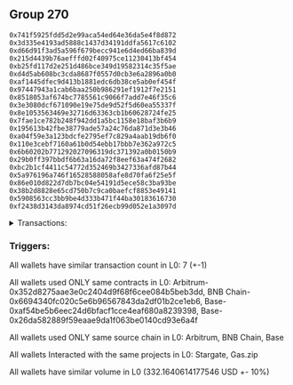 ## Group 270

```0x06b940030efc5e0f66e82544e40aa0b3c206d488
0x741f5925fdd5d2e99aca54ed64e36da5e4f8d872
0x3d335e4193ad5888c1437d34191ddfa5617c6102
0xd66d91f3ad5a596f679becc941e6d4ed66ba839d
0x215d4439b76aefffd02f40975ce11230413bf454
0xb25fd117d2e251d486bce349d19582314c35f5ae
0xd4d5ab608bc3cda8687f0557d0cb3e6a2896a0b0
0xaf1445dfec9d413b1881edc6db38ce5ab0ef454f
0x97447943a1cab6baa250b986291ef1912f7e2151
0x8518053af674bc7785561c9066f7add7e46f35c6
0x3e3080dcf671090e19e75de9d52f5d60ea55337f
0x8e1053563469e32716d63363cb1b60628724fe25
0x7fae1ce782b248f942dd1a5bc1158e18baf3b6b9
0x195613b42fbe38779ade57a24c76da871d3e3b46
0xa04f59e3a123bdcfe2795ef7c829a4aab19db6f0
0x110e3cebf7160a61b0d54ebb17bbb7e362a972c5
0x6b60202b771292027096319dc371392a0b0150b9
0x29b0ff397bbdf6b63a16da72f8eef63a474f2682
0xbc2b1cf4411c54772d352469b3427336afd87b44
0x5a976196a746f16528588058afe8d70fa6f25e5f
0x86e010d822d7db7bc04e54191d5ece58c3ba93be
0x38b2d8828e65cd750b7c9ca0baefcf8853e49141
0x5908563cc3bb9be4d333b471f44ba30183616730
0xf2438d3143da8974cd51f26ecb99d052e1a3097d
```
<details>
<summary>Transactions:</summary>

Hashes: 

Wallet: 0x06b940030efc5e0f66e82544e40aa0b3c206d488

       Hash: 0xd1615d4784dbde993a2c8cb0fc263f5cc016bcd0d7196755e031eef1c2fd7b0f
         - source chain: Arbitrum
         - destination chain: BNB Chain
         - project: Stargate
         - contract: 0x352d8275aae3e0c2404d9f68f6cee084b5beb3dd
         - value USD: 33.111100477
       Hash: 0x30660275b431541c4cd93850122ed031576113d9ff363a23ecd12761255e7e39
         - source chain: BNB Chain
         - destination chain: Base
         - project: Stargate
         - contract: 0x6694340fc020c5e6b96567843da2df01b2ce1eb6
         - value USD: 31.517984103
       Hash: 0xfdfc1142a9bbeb7f87fa9586d692c21a9a0fd8dff2c502614ec3f2b6a3153e85
         - source chain: Base
         - destination chain: Arbitrum
         - project: Stargate
         - contract: 0xaf54be5b6eec24d6bfacf1cce4eaf680a8239398
         - value USD: 29.340284111
       Hash: 0xe92e8d8f9c32f521d25782f2fa34a47ff9f6af36accfdca67c1820dc1435b840
         - source chain: Base
         - destination chain: Scroll
         - project: Gas.zip
         - contract: 0x26da582889f59eaae9da1f063be0140cd93e6a4f
         - value USD: 5.746175332e-05
       Hash: 0x1df90b80c56e1dac9be006084e23af9e0232e12b37f7d60defb88623540ac532
         - source chain: Base
         - destination chain: Optimism
         - project: Stargate
         - contract: 0xaf54be5b6eec24d6bfacf1cce4eaf680a8239398
         - value USD: 193.082607975
       Hash: 0x950f2f06ef830fe0954ae29050b314f9aaf536e09565d0054376dcffd2c2e26a
         - source chain: Base
         - destination chain: Linea
         - project: Gas.zip
         - contract: 0x26da582889f59eaae9da1f063be0140cd93e6a4f
         - value USD: 0.0001483410013
       Hash: 0xc9eb9bacb87831675327bd3502f543bf3cf8682148ae45a8366e5c99729fdcd1
         - source chain: Base
         - destination chain: Optimism
         - project: Stargate
         - contract: 0xaf54be5b6eec24d6bfacf1cce4eaf680a8239398
         - value USD: 45.111878949
Wallet: 0x741f5925fdd5d2e99aca54ed64e36da5e4f8d872

       Hash:0x916c09d8b42293414da2958f5d4b3e7c6d464e4245b1e6d1ef13e8437027d061
         - source chain: Arbitrum
         - destination chain: BNB Chain
         - project: Stargate
         - contract: 0x352d8275aae3e0c2404d9f68f6cee084b5beb3dd
         - value USD: 32.734841269
       Hash:0x7fd299921567df3890538d487999ed86ef30b14847ac25471199ff7dc63060a2
         - source chain: BNB Chain
         - destination chain: Base
         - project: Stargate
         - contract: 0x6694340fc020c5e6b96567843da2df01b2ce1eb6
         - value USD: 31.148823116
       Hash:0x25ffab9366de48ac2c98b66816f9d7c597f7ca51a9708df4a238c7db245c7ced
         - source chain: Base
         - destination chain: Arbitrum
         - project: Stargate
         - contract: 0xaf54be5b6eec24d6bfacf1cce4eaf680a8239398
         - value USD: 28.955694873
       Hash:0x2522da5fb7e76411d38a957e71297bd414be91d3c2180da06e39d30321afc12e
         - source chain: Base
         - destination chain: Linea
         - project: Gas.zip
         - contract: 0x26da582889f59eaae9da1f063be0140cd93e6a4f
         - value USD: 2.212607743e-05
       Hash:0x494feecc32d7089864665d90d325b0de6c35c13fe31284a7e53dc89c3e2fcd38
         - source chain: Base
         - destination chain: Optimism
         - project: Stargate
         - contract: 0xaf54be5b6eec24d6bfacf1cce4eaf680a8239398
         - value USD: 194.946328934
       Hash:0xb15529b97b80107450fc75f3daee150c46b9128128005b3f1d707f504affb32c
         - source chain: Base
         - destination chain: Zora
         - project: Gas.zip
         - contract: 0x26da582889f59eaae9da1f063be0140cd93e6a4f
         - value USD: 0.0001831142036
       Hash:0x62cb81d1b7bfdae0160d571c96a61561692e5b27ae58e0658c260cd127beec90
         - source chain: Base
         - destination chain: Optimism
         - project: Stargate
         - contract: 0xaf54be5b6eec24d6bfacf1cce4eaf680a8239398
         - value USD: 40.67855838
Wallet: 0x3d335e4193ad5888c1437d34191ddfa5617c6102

       Hash:0x14e1294154b26c4ec08b59f826dc1b9e3110c5424a3466f0e684fad8711df978
         - source chain: Arbitrum
         - destination chain: BNB Chain
         - project: Stargate
         - contract: 0x352d8275aae3e0c2404d9f68f6cee084b5beb3dd
         - value USD: 34.765069995
       Hash:0x3031f521a6af8fc4f3aa99188b78f9d53789eb3387cd40fd75687bfc7aaefe1b
         - source chain: BNB Chain
         - destination chain: Base
         - project: Stargate
         - contract: 0x6694340fc020c5e6b96567843da2df01b2ce1eb6
         - value USD: 33.131450659
       Hash:0x9aed5f5d51da0c03ed41854979033d52c7dbaff0b1bb69203ce0c3c810fc5207
         - source chain: Base
         - destination chain: Arbitrum
         - project: Stargate
         - contract: 0xaf54be5b6eec24d6bfacf1cce4eaf680a8239398
         - value USD: 30.794549249
       Hash:0x1408503abedf66d28a5efcee292386ab10f3d1b83791f8334858623da889ba3a
         - source chain: Base
         - destination chain: Base
         - project: Gas.zip
         - contract: 0x26da582889f59eaae9da1f063be0140cd93e6a4f
         - value USD: 2.542847704e-05
       Hash:0x6b4bcc41ae7482591a4f374c50be3170840729b4edaa1ee7b639dea148ced568
         - source chain: Base
         - destination chain: Optimism
         - project: Stargate
         - contract: 0xaf54be5b6eec24d6bfacf1cce4eaf680a8239398
         - value USD: 192.589386753
       Hash:0xe951a69e145b3a86298dd4930b38d8b4816b8342468e50dc6c5fba2d1d28b024
         - source chain: Base
         - destination chain: Arbitrum
         - project: Gas.zip
         - contract: 0x26da582889f59eaae9da1f063be0140cd93e6a4f
         - value USD: 0.0001442717968
       Hash:0xf2a91b946f8238e77af7e0feb592c0e279a3ee0b591560003493c47247a52106
         - source chain: Base
         - destination chain: Optimism
         - project: Stargate
         - contract: 0xaf54be5b6eec24d6bfacf1cce4eaf680a8239398
         - value USD: 42.359799401
Wallet: 0xd66d91f3ad5a596f679becc941e6d4ed66ba839d

       Hash:0xfef0491588e874819e7d62e8293d26465e6088f1957af0f09b463b57f2f24edb
         - source chain: Arbitrum
         - destination chain: BNB Chain
         - project: Stargate
         - contract: 0x352d8275aae3e0c2404d9f68f6cee084b5beb3dd
         - value USD: 33.698778124
       Hash:0x6cc500bd03cef15fcc37d390bfacb153701197e102511876a981921bf4638bdd
         - source chain: BNB Chain
         - destination chain: Base
         - project: Stargate
         - contract: 0x6694340fc020c5e6b96567843da2df01b2ce1eb6
         - value USD: 32.054250187
       Hash:0x66b74af503de889306f92a08b0cfd3c58f0fd1ac9e46a7558e98a2e9bd697a8d
         - source chain: Base
         - destination chain: Arbitrum
         - project: Stargate
         - contract: 0xaf54be5b6eec24d6bfacf1cce4eaf680a8239398
         - value USD: 29.830658732
       Hash:0x242dc884057132e677b35da5eb26a95d4c995a808d869ec16dc0d9e2381ec294
         - source chain: Base
         - destination chain: Arbitrum
         - project: Gas.zip
         - contract: 0x26da582889f59eaae9da1f063be0140cd93e6a4f
         - value USD: 3.632639578e-05
       Hash:0xf1bd7558738d637c535d153f3003c93b9d6ff6d60d0df573d185211b8ad8e66e
         - source chain: Base
         - destination chain: Optimism
         - project: Stargate
         - contract: 0xaf54be5b6eec24d6bfacf1cce4eaf680a8239398
         - value USD: 197.034836466
       Hash:0x05ac8f39965838a3f68a2fcd2de88a5c8add4f8661ce9f2f7db1757d3f6cfe00
         - source chain: Base
         - destination chain: Kava
         - project: Gas.zip
         - contract: 0x26da582889f59eaae9da1f063be0140cd93e6a4f
         - value USD: 4.271196662e-08
       Hash:0xfe850a2d361eb35e99038053dd32bc2a5f5187e3684f8179aa8faea3b213a670
         - source chain: Base
         - destination chain: Optimism
         - project: Stargate
         - contract: 0xaf54be5b6eec24d6bfacf1cce4eaf680a8239398
         - value USD: 56.11257924
Wallet: 0x215d4439b76aefffd02f40975ce11230413bf454

       Hash:0x1380ca6e927c0993c5fef78340b692439d804b05d0fd283169e66d4fb9aa0b04
         - source chain: Arbitrum
         - destination chain: BNB Chain
         - project: Stargate
         - contract: 0x352d8275aae3e0c2404d9f68f6cee084b5beb3dd
         - value USD: 33.130934556
       Hash:0x7348902266d20dfbd7b3b4318e582b022de8332c94619517a1969d79550865e7
         - source chain: BNB Chain
         - destination chain: Base
         - project: Stargate
         - contract: 0x6694340fc020c5e6b96567843da2df01b2ce1eb6
         - value USD: 31.51169304
       Hash:0xa2d41cb2ccbce42bf314e0038f3e1d067b0dee4015e0f4aca5afc06741bfb7ec
         - source chain: Base
         - destination chain: Arbitrum
         - project: Stargate
         - contract: 0xaf54be5b6eec24d6bfacf1cce4eaf680a8239398
         - value USD: 29.266355558
       Hash:0x398f4a9cad6859a298075e81fa038f72f3a228278c558996002500cfd37883f0
         - source chain: Base
         - destination chain: Scroll
         - project: Gas.zip
         - contract: 0x26da582889f59eaae9da1f063be0140cd93e6a4f
         - value USD: 0.0001301397219
       Hash:0x7e39c6d5d51ee538df5d08c8495b35a275496006a7772737ea41f8093e3546db
         - source chain: Base
         - destination chain: Optimism
         - project: Stargate
         - contract: 0xaf54be5b6eec24d6bfacf1cce4eaf680a8239398
         - value USD: 191.654234075
       Hash:0xd3c7e2ec680fe6772d3b3afe642950efd19f820d374d9e96a22de40fb6024375
         - source chain: Base
         - destination chain: Zora
         - project: Gas.zip
         - contract: 0x26da582889f59eaae9da1f063be0140cd93e6a4f
         - value USD: 0.0001515079714
       Hash:0x3bf9cc4bf2ab0aef347d09d022bcf6ef09b73364cb210a5e5e5486040a6d2ab6
         - source chain: Base
         - destination chain: Optimism
         - project: Stargate
         - contract: 0xaf54be5b6eec24d6bfacf1cce4eaf680a8239398
         - value USD: 44.198768529
Wallet: 0xb25fd117d2e251d486bce349d19582314c35f5ae

       Hash:0x70b18999cd8b273314eb95d3e97d8245863967175385d913515628d155a43445
         - source chain: Arbitrum
         - destination chain: BNB Chain
         - project: Stargate
         - contract: 0x352d8275aae3e0c2404d9f68f6cee084b5beb3dd
         - value USD: 34.841840008
       Hash:0xb8af59e380e5ab4d8e3d5e4a8441e05ed3fc09b0b2dc6da8a3b5a99d6d9dfa3b
         - source chain: BNB Chain
         - destination chain: Base
         - project: Stargate
         - contract: 0x6694340fc020c5e6b96567843da2df01b2ce1eb6
         - value USD: 33.048134075
       Hash:0xf60dcaad88db238c6c6f375c19713c9bd7f22e587e585a90701c0f7ace14b2f5
         - source chain: Base
         - destination chain: Arbitrum
         - project: Stargate
         - contract: 0xaf54be5b6eec24d6bfacf1cce4eaf680a8239398
         - value USD: 30.637042658
       Hash:0x10570d1aa3bfad3319b94b797370d0d7255b5c8fd7117a77630e8f6747d1d281
         - source chain: Base
         - destination chain: Linea
         - project: Gas.zip
         - contract: 0x26da582889f59eaae9da1f063be0140cd93e6a4f
         - value USD: 5.291034146e-05
       Hash:0x75c632b8b8c7912065f76bb60f95ddedda5be872928525f3dfd7ae1638891aae
         - source chain: Base
         - destination chain: Optimism
         - project: Stargate
         - contract: 0xaf54be5b6eec24d6bfacf1cce4eaf680a8239398
         - value USD: 198.000311615
       Hash:0xc40ee0a1aa9df2d217143ae523f5c8ffdbfebeae57c897858266c494c39d0548
         - source chain: Base
         - destination chain: Linea
         - project: Gas.zip
         - contract: 0x26da582889f59eaae9da1f063be0140cd93e6a4f
         - value USD: 7.612351734e-05
       Hash:0x4038ca6f65070e72456df29e58e3eccc2ef67c558760bcea76d56e748bdf99d8
         - source chain: Base
         - destination chain: Optimism
         - project: Stargate
         - contract: 0xaf54be5b6eec24d6bfacf1cce4eaf680a8239398
         - value USD: 41.339781146
Wallet: 0xd4d5ab608bc3cda8687f0557d0cb3e6a2896a0b0

       Hash:0xd4d66600747dd23fc64db065a4d81c0a2585d8da542e659c7b759b796918e344
         - source chain: Arbitrum
         - destination chain: BNB Chain
         - project: Stargate
         - contract: 0x352d8275aae3e0c2404d9f68f6cee084b5beb3dd
         - value USD: 31.910341272
       Hash:0xd0d8d0d97ec26ce97b338c6a42dd03558afa4d1f47f965b8624c05aaf47fba60
         - source chain: BNB Chain
         - destination chain: Base
         - project: Stargate
         - contract: 0x6694340fc020c5e6b96567843da2df01b2ce1eb6
         - value USD: 30.093691355
       Hash:0x6f50f37895b52c787c64c941f428dc08067b38f9237ebc47be75dbf82f4227e3
         - source chain: Base
         - destination chain: Arbitrum
         - project: Stargate
         - contract: 0xaf54be5b6eec24d6bfacf1cce4eaf680a8239398
         - value USD: 27.858436881
       Hash:0x82174d05099162a9f3cf69f0e8a2e974a982ce88043030e8fadcc35d40775da5
         - source chain: Base
         - destination chain: Base
         - project: Gas.zip
         - contract: 0x26da582889f59eaae9da1f063be0140cd93e6a4f
         - value USD: 8.084437267e-05
       Hash:0x67045bbfc06fa2c8ba14cf7864c5ec5af43e3496527dc17c5e98e902fa0b3d1b
         - source chain: Base
         - destination chain: Optimism
         - project: Stargate
         - contract: 0xaf54be5b6eec24d6bfacf1cce4eaf680a8239398
         - value USD: 197.412380288
       Hash:0x8b0923b6c6c2b529f705be9e2f613622130499ee53d66451cc5f0196f3939b82
         - source chain: Base
         - destination chain: Scroll
         - project: Gas.zip
         - contract: 0x26da582889f59eaae9da1f063be0140cd93e6a4f
         - value USD: 0.0001330313895
       Hash:0xb5fe12beae696ae306777c14c03319ff4efc93e0eae10c30ddcc12a709ea3c4f
         - source chain: Base
         - destination chain: Optimism
         - project: Stargate
         - contract: 0xaf54be5b6eec24d6bfacf1cce4eaf680a8239398
         - value USD: 40.095513
Wallet: 0xaf1445dfec9d413b1881edc6db38ce5ab0ef454f

       Hash:0x764a956c0f95487091d38394f63922c210303de2ac127e980780abf30f45db15
         - source chain: Arbitrum
         - destination chain: BNB Chain
         - project: Stargate
         - contract: 0x352d8275aae3e0c2404d9f68f6cee084b5beb3dd
         - value USD: 32.211753445
       Hash:0x0c0d1b28ac1e0c77af6526ef4fc4ddafa1d95d5dc63c4a160d6262fb53dba194
         - source chain: BNB Chain
         - destination chain: Base
         - project: Stargate
         - contract: 0x6694340fc020c5e6b96567843da2df01b2ce1eb6
         - value USD: 30.341387442
       Hash:0xed975eb64678279bc8a36c5944bbe73bed79e6bef3922dbb46540e66992d06bf
         - source chain: Base
         - destination chain: Arbitrum
         - project: Stargate
         - contract: 0xaf54be5b6eec24d6bfacf1cce4eaf680a8239398
         - value USD: 28.066168135
       Hash:0x3555665cad4d6e34a78b5ccf878f3b8b0608bfa1ae215478c2bcbeb14ecdb26e
         - source chain: Base
         - destination chain: Zora
         - project: Gas.zip
         - contract: 0x26da582889f59eaae9da1f063be0140cd93e6a4f
         - value USD: 4.305127163e-05
       Hash:0xb6f1d110d1cd8318c404cd229afc904f3e2bf2de58239c65287fc4eb2a969510
         - source chain: Base
         - destination chain: Optimism
         - project: Stargate
         - contract: 0xaf54be5b6eec24d6bfacf1cce4eaf680a8239398
         - value USD: 207.21705157
       Hash:0x97cad28ccb3dd7979ffa68ad04928dc3a1f0321346dbc017d0a47d47771b6159
         - source chain: Base
         - destination chain: Scroll
         - project: Gas.zip
         - contract: 0x26da582889f59eaae9da1f063be0140cd93e6a4f
         - value USD: 0.0001404220223
       Hash:0xd696c6291766649cfb3bdf0638938117978d2b1a040eea2326fa98d8624472e8
         - source chain: Base
         - destination chain: Optimism
         - project: Stargate
         - contract: 0xaf54be5b6eec24d6bfacf1cce4eaf680a8239398
         - value USD: 45.705623777
Wallet: 0x97447943a1cab6baa250b986291ef1912f7e2151

       Hash:0x956be36124c04021192e3f9573d8c12d92cabe43c263b5def60f995b78c2bfdb
         - source chain: Arbitrum
         - destination chain: BNB Chain
         - project: Stargate
         - contract: 0x352d8275aae3e0c2404d9f68f6cee084b5beb3dd
         - value USD: 34.086368091
       Hash:0xe65ca9c7de433985b2418bf5fcce4cd1dfb45079eba8df5f73e944fc9a6d486b
         - source chain: BNB Chain
         - destination chain: Base
         - project: Stargate
         - contract: 0x6694340fc020c5e6b96567843da2df01b2ce1eb6
         - value USD: 32.216625989
       Hash:0x38ac34db8d2e078a7f4cea0fc25f567127bce05c4ad6015ce6ce3a88ad374ae5
         - source chain: Base
         - destination chain: Arbitrum
         - project: Stargate
         - contract: 0xaf54be5b6eec24d6bfacf1cce4eaf680a8239398
         - value USD: 29.904894133
       Hash:0xd6674c8f14b91a48d18a58f447b93874bbf71c52a679bf5c3c6f78dd9049fb9d
         - source chain: Base
         - destination chain: Base
         - project: Gas.zip
         - contract: 0x26da582889f59eaae9da1f063be0140cd93e6a4f
         - value USD: 9.530434177e-05
       Hash:0xf1cf6e2351ff55f35aa6994c50c6a49cef7f017bd56d5f52d49116965cf2c428
         - source chain: Base
         - destination chain: Optimism
         - project: Stargate
         - contract: 0xaf54be5b6eec24d6bfacf1cce4eaf680a8239398
         - value USD: 194.01156632
       Hash:0x54d777b181e74be0ad6cf7b48d0be0c50f6154a373377588df598efa49123108
         - source chain: Base
         - destination chain: Kava
         - project: Gas.zip
         - contract: 0x26da582889f59eaae9da1f063be0140cd93e6a4f
         - value USD: 4.101546327e-08
       Hash:0x0952c98761ba6ac187480abb24d91c09daa6ea7df6f020b2c302e2b248316481
         - source chain: Base
         - destination chain: Optimism
         - project: Stargate
         - contract: 0xaf54be5b6eec24d6bfacf1cce4eaf680a8239398
         - value USD: 50.008978586
Wallet: 0x8518053af674bc7785561c9066f7add7e46f35c6

       Hash:0x0061517e9782a3248745d62ae6c5b11563f35cbc006936b1ed199b5776f2f1ad
         - source chain: Arbitrum
         - destination chain: BNB Chain
         - project: Stargate
         - contract: 0x352d8275aae3e0c2404d9f68f6cee084b5beb3dd
         - value USD: 33.468068882
       Hash:0xf19ec62c17d8287d7509dc8516c04658aa3d8b78a40e99a71293cc992a7f60e1
         - source chain: BNB Chain
         - destination chain: Base
         - project: Stargate
         - contract: 0x6694340fc020c5e6b96567843da2df01b2ce1eb6
         - value USD: 31.60677987
       Hash:0x24c2af8f3debfb0220df28c48ab3321f0ff93cae12b56efc1eb8321803058947
         - source chain: Base
         - destination chain: Arbitrum
         - project: Stargate
         - contract: 0xaf54be5b6eec24d6bfacf1cce4eaf680a8239398
         - value USD: 29.317290795
       Hash:0xa2b447b98987edd41d55a8f0a7905ff0b80e2b7ed374a419e914cc784cffbe58
         - source chain: Base
         - destination chain: Linea
         - project: Gas.zip
         - contract: 0x26da582889f59eaae9da1f063be0140cd93e6a4f
         - value USD: 8.281618664e-05
       Hash:0x5262e953b1637fdef790ef181d1e5984322dba4ecde1da534a91ec1e378cb7f0
         - source chain: Base
         - destination chain: Optimism
         - project: Stargate
         - contract: 0xaf54be5b6eec24d6bfacf1cce4eaf680a8239398
         - value USD: 193.770205384
       Hash:0x51c5f8c713b57c5896ab00cc45b52d6edac48dc2a4deb4a61b8a7155eaa5f028
         - source chain: Base
         - destination chain: Base
         - project: Gas.zip
         - contract: 0x26da582889f59eaae9da1f063be0140cd93e6a4f
         - value USD: 0.0001637025154
       Hash:0x8166ee0a63eda148fe38d1d7a2c316ae678c02ff1d683e6de0a51c6eeaad7c9a
         - source chain: Base
         - destination chain: Optimism
         - project: Stargate
         - contract: 0xaf54be5b6eec24d6bfacf1cce4eaf680a8239398
         - value USD: 42.733903777
Wallet: 0x3e3080dcf671090e19e75de9d52f5d60ea55337f

       Hash:0x60ef7b62d36596b83f44260bcde3addc81d3ef30dd72a4a69b5998203d8e018d
         - source chain: Arbitrum
         - destination chain: BNB Chain
         - project: Stargate
         - contract: 0x352d8275aae3e0c2404d9f68f6cee084b5beb3dd
         - value USD: 34.704138031
       Hash:0xebb0806ba2245dcaf28a615fc256ce505bb672c82389983abd47e053ff0f189f
         - source chain: BNB Chain
         - destination chain: Base
         - project: Stargate
         - contract: 0x6694340fc020c5e6b96567843da2df01b2ce1eb6
         - value USD: 32.782780619
       Hash:0xd4c7ed9df017246874967c4c5a8bdbe0481c4b8626e0cf1d15fbca694b821b01
         - source chain: Base
         - destination chain: Arbitrum
         - project: Stargate
         - contract: 0xaf54be5b6eec24d6bfacf1cce4eaf680a8239398
         - value USD: 30.367590104
       Hash:0x680db3ed73fdec8dfc517238465bebf91f312702d4e395309780f86e73a404c0
         - source chain: Base
         - destination chain: Metis
         - project: Gas.zip
         - contract: 0x26da582889f59eaae9da1f063be0140cd93e6a4f
         - value USD: 1.350421833e-06
       Hash:0x32900256a0aa2d34a11523a910fa9b292e0dd435c7fcd4bca57ec6d0e14738b7
         - source chain: Base
         - destination chain: Optimism
         - project: Stargate
         - contract: 0xaf54be5b6eec24d6bfacf1cce4eaf680a8239398
         - value USD: 200.96283188
       Hash:0x0ab65e2eedf0858b151400e1e26baea9fd4ea1a3767f21b544e70471583945a0
         - source chain: Base
         - destination chain: Metis
         - project: Gas.zip
         - contract: 0x26da582889f59eaae9da1f063be0140cd93e6a4f
         - value USD: 7.389504888e-07
       Hash:0xbc9de3e550be728898e45707d3fd91a93801dfd5880ca760a0784d98ff9633de
         - source chain: Base
         - destination chain: Optimism
         - project: Stargate
         - contract: 0xaf54be5b6eec24d6bfacf1cce4eaf680a8239398
         - value USD: 47.830565118
Wallet: 0x8e1053563469e32716d63363cb1b60628724fe25

       Hash:0x1e8c058389c5f942987abb79d5451c0f7fb4b7df19c9c020cb26cc32ae43814b
         - source chain: Arbitrum
         - destination chain: BNB Chain
         - project: Stargate
         - contract: 0x352d8275aae3e0c2404d9f68f6cee084b5beb3dd
         - value USD: 31.831462187
       Hash:0xdd27b7b9d7ae54abe97be67d40fe0738e109faed26c9680956d03de1497cb992
         - source chain: BNB Chain
         - destination chain: Base
         - project: Stargate
         - contract: 0x6694340fc020c5e6b96567843da2df01b2ce1eb6
         - value USD: 29.947743104
       Hash:0xa3e0da33ffef30f60a927386aa9102d15a6352563164f35fa28cb51db995a923
         - source chain: Base
         - destination chain: Arbitrum
         - project: Stargate
         - contract: 0xaf54be5b6eec24d6bfacf1cce4eaf680a8239398
         - value USD: 27.52269883
       Hash:0xe11e72b0b819742127ab69517b14541e57387309847474f11856d035e6f8d62b
         - source chain: Base
         - destination chain: Arbitrum
         - project: Gas.zip
         - contract: 0x26da582889f59eaae9da1f063be0140cd93e6a4f
         - value USD: 0.000139670156
       Hash:0xe1acea4384a74f1bd3185a43185e5a2cf250762c631eec9b6b08dc2319175461
         - source chain: Base
         - destination chain: Optimism
         - project: Stargate
         - contract: 0xaf54be5b6eec24d6bfacf1cce4eaf680a8239398
         - value USD: 190.427112387
       Hash:0x6a35b7ffe8c27177aec1f3344d0847e2c62775d5115ead0928744f4caf97507c
         - source chain: Base
         - destination chain: Linea
         - project: Gas.zip
         - contract: 0x26da582889f59eaae9da1f063be0140cd93e6a4f
         - value USD: 9.423056758e-05
       Hash:0xa3ad62aabb414d6f4feefddbb423a20f0fca0c7dfaea1d7d787ce8b9218e7dd5
         - source chain: Base
         - destination chain: Optimism
         - project: Stargate
         - contract: 0xaf54be5b6eec24d6bfacf1cce4eaf680a8239398
         - value USD: 42.664723578
Wallet: 0x7fae1ce782b248f942dd1a5bc1158e18baf3b6b9

       Hash:0xe809bcfe39447e00673ca83be4c2f389a8ac6d029eb7dd919e64cdcf786e3dfb
         - source chain: Arbitrum
         - destination chain: BNB Chain
         - project: Stargate
         - contract: 0x352d8275aae3e0c2404d9f68f6cee084b5beb3dd
         - value USD: 33.861964053
       Hash:0x686827b5f1b3ae5233d68376517f9a178e9e644fb40074b5e5d05fbd878478d0
         - source chain: BNB Chain
         - destination chain: Base
         - project: Stargate
         - contract: 0x6694340fc020c5e6b96567843da2df01b2ce1eb6
         - value USD: 32.023382787
       Hash:0x4dc0020fe9b4a101aa2801f2b8ab9bb80167d26321fb184fdbb0beea4a1f9826
         - source chain: Base
         - destination chain: Arbitrum
         - project: Stargate
         - contract: 0xaf54be5b6eec24d6bfacf1cce4eaf680a8239398
         - value USD: 29.69869788
       Hash:0x6dfb45c056066212edc5da9c8d6004e0881cf625c48d6bc94b35b63adc89c2a8
         - source chain: Base
         - destination chain: Arbitrum
         - project: Gas.zip
         - contract: 0x26da582889f59eaae9da1f063be0140cd93e6a4f
         - value USD: 0.0001398369145
       Hash:0x17e15e8be02111e565ed48123957272a1fa1d579242a067026e30eb25a8a8e2c
         - source chain: Base
         - destination chain: Optimism
         - project: Stargate
         - contract: 0xaf54be5b6eec24d6bfacf1cce4eaf680a8239398
         - value USD: 199.101613965
       Hash:0xc0e52275d06f6fd7197c9a7a38c12fc9dd030582e1560e7b342214e3869adc4e
         - source chain: Base
         - destination chain: Metis
         - project: Gas.zip
         - contract: 0x26da582889f59eaae9da1f063be0140cd93e6a4f
         - value USD: 1.244896827e-06
       Hash:0x908f094ebf9f7512dbb5f993afbd182c3e799ec732ce8c5f6a579dac88cb4e5a
         - source chain: Base
         - destination chain: Optimism
         - project: Stargate
         - contract: 0xaf54be5b6eec24d6bfacf1cce4eaf680a8239398
         - value USD: 48.821901035
Wallet: 0x195613b42fbe38779ade57a24c76da871d3e3b46

       Hash:0x073a84e7c86e97dc0adaf008f83148747e090204585a3a2c55eef8af625faa7e
         - source chain: Arbitrum
         - destination chain: BNB Chain
         - project: Stargate
         - contract: 0x352d8275aae3e0c2404d9f68f6cee084b5beb3dd
         - value USD: 34.950553254
       Hash:0xc29c75bb6aff83a4eea1209c902c9737cad3a0e486509800666561dedf56ca61
         - source chain: BNB Chain
         - destination chain: Base
         - project: Stargate
         - contract: 0x6694340fc020c5e6b96567843da2df01b2ce1eb6
         - value USD: 33.110530777
       Hash:0xf1045bf4da5cc775619b47eed3281ef61e0dfc117e2990e5cb0ab9c3d6ab812b
         - source chain: Base
         - destination chain: Arbitrum
         - project: Stargate
         - contract: 0xaf54be5b6eec24d6bfacf1cce4eaf680a8239398
         - value USD: 30.689377925
       Hash:0x828ff43c43ec14f236343241e1de4b70edb8940762f2ecbfd5ec8879ef1240fc
         - source chain: Base
         - destination chain: Kava
         - project: Gas.zip
         - contract: 0x26da582889f59eaae9da1f063be0140cd93e6a4f
         - value USD: 8.233555078e-09
       Hash:0xaf4878d5393486ca26c263a7a1dae6e85eb6b8ce97a0d425c8756ce5f0c87fec
         - source chain: Base
         - destination chain: Optimism
         - project: Stargate
         - contract: 0xaf54be5b6eec24d6bfacf1cce4eaf680a8239398
         - value USD: 192.562245301
       Hash:0x3dd40810745051305a619815cfdf0f7919294fe2460f29cf2652f9bcff769360
         - source chain: Base
         - destination chain: Scroll
         - project: Gas.zip
         - contract: 0x26da582889f59eaae9da1f063be0140cd93e6a4f
         - value USD: 4.664712519e-05
       Hash:0xfb5a927e159a416da64ed31d51c59abf6b674d73f3c420db7cc05469f47f6299
         - source chain: Base
         - destination chain: Optimism
         - project: Stargate
         - contract: 0xaf54be5b6eec24d6bfacf1cce4eaf680a8239398
         - value USD: 43.797809392
Wallet: 0xa04f59e3a123bdcfe2795ef7c829a4aab19db6f0

       Hash:0x278b6fb74b3b7212e5a143404b5dc72d7ca03286c67dbff9b01f280f74629b7b
         - source chain: Arbitrum
         - destination chain: BNB Chain
         - project: Stargate
         - contract: 0x352d8275aae3e0c2404d9f68f6cee084b5beb3dd
         - value USD: 32.55022545
       Hash:0x3a25e45883ad8638ad8312f0898c01e9773567f610e7f700b341c0793e2e274e
         - source chain: BNB Chain
         - destination chain: Base
         - project: Stargate
         - contract: 0x6694340fc020c5e6b96567843da2df01b2ce1eb6
         - value USD: 30.734281892
       Hash:0xda519f2a3f9bbca0edabafbaab8edf8544c6823eac9413bf256d94d4d1def8c6
         - source chain: Base
         - destination chain: Arbitrum
         - project: Stargate
         - contract: 0xaf54be5b6eec24d6bfacf1cce4eaf680a8239398
         - value USD: 28.267264485
       Hash:0x26025724ae1aa154e7359121f0076c53861955d0802157208c2e735e2e169dbe
         - source chain: Base
         - destination chain: Arbitrum
         - project: Gas.zip
         - contract: 0x26da582889f59eaae9da1f063be0140cd93e6a4f
         - value USD: 0.0001279639689
       Hash:0x057f3d02bcf67d203345634bd93d6b975ac937d541f449ccb4df8aee36453926
         - source chain: Base
         - destination chain: Optimism
         - project: Stargate
         - contract: 0xaf54be5b6eec24d6bfacf1cce4eaf680a8239398
         - value USD: 207.308452326
       Hash:0x881437d18c16241bb468c4e6b279d575587cd8f53fe102895102226290608ccb
         - source chain: Base
         - destination chain: Linea
         - project: Gas.zip
         - contract: 0x26da582889f59eaae9da1f063be0140cd93e6a4f
         - value USD: 0.0001314264241
       Hash:0x5a1fc2958d5f244d51c1095dc8e2575ee36f85a9a42ee613ca6a29fe29c8bf38
         - source chain: Base
         - destination chain: Optimism
         - project: Stargate
         - contract: 0xaf54be5b6eec24d6bfacf1cce4eaf680a8239398
         - value USD: 41.254126073
Wallet: 0x110e3cebf7160a61b0d54ebb17bbb7e362a972c5

       Hash:0x87b1ae571b1c029da03afc041515a05ba16f3ddeecef2041ace8eeaaed85bc07
         - source chain: Arbitrum
         - destination chain: BNB Chain
         - project: Stargate
         - contract: 0x352d8275aae3e0c2404d9f68f6cee084b5beb3dd
         - value USD: 33.079281307
       Hash:0x3e7edee52c01b0c4a98fcaaf84e931425e434e71f32caae1ab60e3e0cf8f31bb
         - source chain: BNB Chain
         - destination chain: Base
         - project: Stargate
         - contract: 0x6694340fc020c5e6b96567843da2df01b2ce1eb6
         - value USD: 31.308269355
       Hash:0x0fddb1cc8393a11ce4f3109cbb55d1507874f27a2171b495edad0de7858dff50
         - source chain: Base
         - destination chain: Arbitrum
         - project: Stargate
         - contract: 0xaf54be5b6eec24d6bfacf1cce4eaf680a8239398
         - value USD: 29.029884233
       Hash:0xc0e024854713af6f4dc29c42d0321ebed515978d57874388d175b029bc10aa26
         - source chain: Base
         - destination chain: Metis
         - project: Gas.zip
         - contract: 0x26da582889f59eaae9da1f063be0140cd93e6a4f
         - value USD: 1.16465744e-06
       Hash:0x089a3e72ca64794d49d02fbb01d8f298cbf434822abff7fa33e32fee0da98392
         - source chain: Base
         - destination chain: Optimism
         - project: Stargate
         - contract: 0xaf54be5b6eec24d6bfacf1cce4eaf680a8239398
         - value USD: 192.284060207
       Hash:0x8e0224314929ddd70798635afdc3da38dad158feae9681f05ab78ca9a52de27f
         - source chain: Base
         - destination chain: Zora
         - project: Gas.zip
         - contract: 0x26da582889f59eaae9da1f063be0140cd93e6a4f
         - value USD: 0.0001806650563
       Hash:0x1c8a7b6cf83a227c47d7636b151038ff5f93af3a81dbdf8bd11991e7d9c31243
         - source chain: Base
         - destination chain: Optimism
         - project: Stargate
         - contract: 0xaf54be5b6eec24d6bfacf1cce4eaf680a8239398
         - value USD: 45.583249372
Wallet: 0x6b60202b771292027096319dc371392a0b0150b9

       Hash:0xd0553aac0069324a92754993cd9f6eab4e3a358a3b96f07ceb29c5842168fee9
         - source chain: Arbitrum
         - destination chain: BNB Chain
         - project: Stargate
         - contract: 0x352d8275aae3e0c2404d9f68f6cee084b5beb3dd
         - value USD: 34.876809779
       Hash:0x52b01f9b868acda1e5e1b95fca395aee2ad4d563aec5a7114de7312866e3d3a2
         - source chain: BNB Chain
         - destination chain: Base
         - project: Stargate
         - contract: 0x6694340fc020c5e6b96567843da2df01b2ce1eb6
         - value USD: 33.050058789
       Hash:0xec4fcf30fc4a19cf3c36ace786e3136d411691535b8d92e90a6fb7b51bd1f9a0
         - source chain: Base
         - destination chain: Arbitrum
         - project: Stargate
         - contract: 0xaf54be5b6eec24d6bfacf1cce4eaf680a8239398
         - value USD: 30.715316103
       Hash:0x842eceae2f08e7cbb92aea58dbc372f9e94cca8666907709016bba2969a5763f
         - source chain: Base
         - destination chain: Scroll
         - project: Gas.zip
         - contract: 0x26da582889f59eaae9da1f063be0140cd93e6a4f
         - value USD: 0.0001085055304
       Hash:0x62676aa4677ea4a6cb0f76802046b4a5025e582082f3a217d29d79ebe9bab245
         - source chain: Base
         - destination chain: Optimism
         - project: Stargate
         - contract: 0xaf54be5b6eec24d6bfacf1cce4eaf680a8239398
         - value USD: 204.290838016
       Hash:0x5d09bd1c11b17e133884549f65fc9b9bb6f31041ada2f50b5ef5c6e6d46f2363
         - source chain: Base
         - destination chain: Arbitrum
         - project: Gas.zip
         - contract: 0x26da582889f59eaae9da1f063be0140cd93e6a4f
         - value USD: 7.293241002e-05
       Hash:0x40695a711d980703868ef20fd28698a0f2f3ad06887736aebc0abe5f836e0581
         - source chain: Base
         - destination chain: Optimism
         - project: Stargate
         - contract: 0xaf54be5b6eec24d6bfacf1cce4eaf680a8239398
         - value USD: 48.743218301
Wallet: 0x29b0ff397bbdf6b63a16da72f8eef63a474f2682

       Hash:0xf5704095583dc48f83f46c669910ac1f606e316b2510dc04fb2b29229f5fdbb0
         - source chain: Arbitrum
         - destination chain: BNB Chain
         - project: Stargate
         - contract: 0x352d8275aae3e0c2404d9f68f6cee084b5beb3dd
         - value USD: 33.759715091
       Hash:0xa3ea33308b5b7d1c9c89501bb7e336cbe8af7886fa723c12d8c9e83fbc499da9
         - source chain: BNB Chain
         - destination chain: Base
         - project: Stargate
         - contract: 0x6694340fc020c5e6b96567843da2df01b2ce1eb6
         - value USD: 32.021908007
       Hash:0x88f9bd4c202b3174a667c4956c7032bf0f23d4a7d9cdb3e847fec764bcf2460d
         - source chain: Base
         - destination chain: Arbitrum
         - project: Stargate
         - contract: 0xaf54be5b6eec24d6bfacf1cce4eaf680a8239398
         - value USD: 29.694463434
       Hash:0xaca866b30571a69a086913737e9ce3f3bee7fa381e24c72d66e63cbeaa8efd43
         - source chain: Base
         - destination chain: Linea
         - project: Gas.zip
         - contract: 0x26da582889f59eaae9da1f063be0140cd93e6a4f
         - value USD: 4.287452568e-05
       Hash:0xe682937035830f23c69780dcc06d59debcd628939da6b4031823aa6b0f66c6b7
         - source chain: Base
         - destination chain: Optimism
         - project: Stargate
         - contract: 0xaf54be5b6eec24d6bfacf1cce4eaf680a8239398
         - value USD: 197.713613203
       Hash:0x41a94cb240638f7f7a0e12e73d219ae5e317d3a15fa22512dfae434dffa7c50e
         - source chain: Base
         - destination chain: Base
         - project: Gas.zip
         - contract: 0x26da582889f59eaae9da1f063be0140cd93e6a4f
         - value USD: 7.663456281e-05
       Hash:0x195e720ab96e1941ac34397d62574c16ebd04faae77c9da51732f9beab01b6f8
         - source chain: Base
         - destination chain: Optimism
         - project: Stargate
         - contract: 0xaf54be5b6eec24d6bfacf1cce4eaf680a8239398
         - value USD: 44.665766688
Wallet: 0xbc2b1cf4411c54772d352469b3427336afd87b44

       Hash:0x2ed490a7c960eb6b0f5cbe9cf2b8b53bdaf81f1d5e79e5a18b76049b7b0ad243
         - source chain: Arbitrum
         - destination chain: BNB Chain
         - project: Stargate
         - contract: 0x352d8275aae3e0c2404d9f68f6cee084b5beb3dd
         - value USD: 32.92449965
       Hash:0xeb1b16d4393bf6b48eca1bcb0450d1f7bbf4a626c5f3736bc4e7ab789f10cd8c
         - source chain: BNB Chain
         - destination chain: Base
         - project: Stargate
         - contract: 0x6694340fc020c5e6b96567843da2df01b2ce1eb6
         - value USD: 31.224168888
       Hash:0x4bad7eb5726ea73a997ce61b4a933edd07cf2f9d75b85217a3c85f2f9d12d3e3
         - source chain: Base
         - destination chain: Arbitrum
         - project: Stargate
         - contract: 0xaf54be5b6eec24d6bfacf1cce4eaf680a8239398
         - value USD: 29.007937831
       Hash:0xfc510d2bde54918948276764be16cb554245fc044ee7088cb0c3a21a3b0800dc
         - source chain: Base
         - destination chain: Zora
         - project: Gas.zip
         - contract: 0x26da582889f59eaae9da1f063be0140cd93e6a4f
         - value USD: 0.000158635745
       Hash:0x42796e7a92e50fede942ea61e6afa0381b31f6cb5d9f9cb2c16676ddc5676c3c
         - source chain: Base
         - destination chain: Optimism
         - project: Stargate
         - contract: 0xaf54be5b6eec24d6bfacf1cce4eaf680a8239398
         - value USD: 190.962007667
       Hash:0xe76fc6d2eee9cb12de023387bdebc921cfbf5c478ffe82de115890f56a0902ba
         - source chain: Base
         - destination chain: Metis
         - project: Gas.zip
         - contract: 0x26da582889f59eaae9da1f063be0140cd93e6a4f
         - value USD: 1.449137713e-06
       Hash:0x572d83a9ad6fefe15546c4d63ee5221523c47419e1429e9f0b97d1c0548cf47a
         - source chain: Base
         - destination chain: Optimism
         - project: Stargate
         - contract: 0xaf54be5b6eec24d6bfacf1cce4eaf680a8239398
         - value USD: 47.405720047
Wallet: 0x5a976196a746f16528588058afe8d70fa6f25e5f

       Hash:0x9c47adc9a9ba60ae361c7513db9095f1eef218ba4aa4f555f2f80a88c8582c92
         - source chain: Arbitrum
         - destination chain: BNB Chain
         - project: Stargate
         - contract: 0x352d8275aae3e0c2404d9f68f6cee084b5beb3dd
         - value USD: 34.330011906
       Hash:0x59caf2127c568024a17e8492f3970b8fc3047a9582053c2907fbc8a250864e14
         - source chain: BNB Chain
         - destination chain: Base
         - project: Stargate
         - contract: 0x6694340fc020c5e6b96567843da2df01b2ce1eb6
         - value USD: 32.620681776
       Hash:0xb896284710d79aa4d59890bd368b82c92a9530eef38fb0942c820c93c2a8b11d
         - source chain: Base
         - destination chain: Arbitrum
         - project: Stargate
         - contract: 0xaf54be5b6eec24d6bfacf1cce4eaf680a8239398
         - value USD: 30.400714761
       Hash:0x93a3e7684b51b19cfe4fbb99d49faf66c1b0c709ef08bc63e0bd3f6beead6b32
         - source chain: Base
         - destination chain: Metis
         - project: Gas.zip
         - contract: 0x26da582889f59eaae9da1f063be0140cd93e6a4f
         - value USD: 7.499688059e-07
       Hash:0x8497328645896b0e1c2617d36e07bbfbdcc59b3d47c0b7f189352dc0bf795e1b
         - source chain: Base
         - destination chain: Optimism
         - project: Stargate
         - contract: 0xaf54be5b6eec24d6bfacf1cce4eaf680a8239398
         - value USD: 190.921812961
       Hash:0x89439083ef77a17c9e131b546696c43b4bfa8441c05491593a91d17e81735124
         - source chain: Base
         - destination chain: Metis
         - project: Gas.zip
         - contract: 0x26da582889f59eaae9da1f063be0140cd93e6a4f
         - value USD: 3.510998082e-06
       Hash:0xfd99c6541a696a497d317e224c2c16019eea1264c3000a04bf9b1b6adca85909
         - source chain: Base
         - destination chain: Optimism
         - project: Stargate
         - contract: 0xaf54be5b6eec24d6bfacf1cce4eaf680a8239398
         - value USD: 42.475869793
Wallet: 0x86e010d822d7db7bc04e54191d5ece58c3ba93be

       Hash:0x66540c371bc0bc1e944bceef6f773fc59d83abec22baa838b14b5c585f482998
         - source chain: Arbitrum
         - destination chain: BNB Chain
         - project: Stargate
         - contract: 0x352d8275aae3e0c2404d9f68f6cee084b5beb3dd
         - value USD: 34.048129659
       Hash:0x418586a06f74b87dcea89b2647bf8404b2fb4b4a02ae1a2caed78b9451599392
         - source chain: BNB Chain
         - destination chain: Base
         - project: Stargate
         - contract: 0x6694340fc020c5e6b96567843da2df01b2ce1eb6
         - value USD: 32.305716713
       Hash:0xe272df2d51066ed3e5ac5e3d2c5130acd586bef5ea6b610083d9ec9f53bccac8
         - source chain: Base
         - destination chain: Arbitrum
         - project: Stargate
         - contract: 0xaf54be5b6eec24d6bfacf1cce4eaf680a8239398
         - value USD: 30.051468474
       Hash:0x2f6fd742f9f4d49e63234f339cae68d1788865e8863f90b809b19040c6366ae0
         - source chain: Base
         - destination chain: Zora
         - project: Gas.zip
         - contract: 0x26da582889f59eaae9da1f063be0140cd93e6a4f
         - value USD: 4.187186762e-05
       Hash:0xc9503291803a7b9e8f5fad5680a443fb3df54124e5bffbb7fc8cfdf87d4afd77
         - source chain: Base
         - destination chain: Optimism
         - project: Stargate
         - contract: 0xaf54be5b6eec24d6bfacf1cce4eaf680a8239398
         - value USD: 198.386800561
       Hash:0xb412692afb6c252f320fbc5a69b645cc13e71095de599cd41b1685d6033685c5
         - source chain: Base
         - destination chain: Zora
         - project: Gas.zip
         - contract: 0x26da582889f59eaae9da1f063be0140cd93e6a4f
         - value USD: 0.0001443839589
       Hash:0xfe74216566f84fa07471e44a5e4c89b2c4d5bf39e87b1810eafcf273dd2cddc5
         - source chain: Base
         - destination chain: Optimism
         - project: Stargate
         - contract: 0xaf54be5b6eec24d6bfacf1cce4eaf680a8239398
         - value USD: 43.899358921
Wallet: 0x38b2d8828e65cd750b7c9ca0baefcf8853e49141

       Hash:0xe6b565fb84f84dde9ff6241c1819374b4536ee7bd1e293cc84479991a48d541f
         - source chain: Arbitrum
         - destination chain: BNB Chain
         - project: Stargate
         - contract: 0x352d8275aae3e0c2404d9f68f6cee084b5beb3dd
         - value USD: 33.706513055
       Hash:0x972dd700a6e7e2c6ce3b933e99cfa410972b150deb989228d4508b66b4f09c7e
         - source chain: BNB Chain
         - destination chain: Base
         - project: Stargate
         - contract: 0x6694340fc020c5e6b96567843da2df01b2ce1eb6
         - value USD: 31.983897671
       Hash:0x6eb127c3f2fdbfe346e2b433ec32a50a371db7dcb72e907817584d5a35af5091
         - source chain: Base
         - destination chain: Arbitrum
         - project: Stargate
         - contract: 0xaf54be5b6eec24d6bfacf1cce4eaf680a8239398
         - value USD: 29.680352745
       Hash:0x0457381e4dea0533fa861df03166e3f9833d8f88df9cf80ffc23b68a58233248
         - source chain: Base
         - destination chain: Zora
         - project: Gas.zip
         - contract: 0x26da582889f59eaae9da1f063be0140cd93e6a4f
         - value USD: 0.0001645201728
       Hash:0x73965539c8cb9d13c71576f870e72cacf4de6d0153e3002a11bf9d37f9ef34f5
         - source chain: Base
         - destination chain: Optimism
         - project: Stargate
         - contract: 0xaf54be5b6eec24d6bfacf1cce4eaf680a8239398
         - value USD: 196.902152534
       Hash:0xa1e81200b5646d2a74d8e28379782f98f32f46b837c9e66054690ea132f031ca
         - source chain: Base
         - destination chain: Scroll
         - project: Gas.zip
         - contract: 0x26da582889f59eaae9da1f063be0140cd93e6a4f
         - value USD: 3.68574227e-05
       Hash:0x4ccfbd9c283cbb150f5a0777bc0a526413c199629aeedb05772eba96bb7a610c
         - source chain: Base
         - destination chain: Optimism
         - project: Stargate
         - contract: 0xaf54be5b6eec24d6bfacf1cce4eaf680a8239398
         - value USD: 41.599241493
Wallet: 0x5908563cc3bb9be4d333b471f44ba30183616730

       Hash:0x0cf0eb03b732eaeb3cde8b6688753b45dfa4cb5504d6c830c5c491b6496e271c
         - source chain: Arbitrum
         - destination chain: BNB Chain
         - project: Stargate
         - contract: 0x352d8275aae3e0c2404d9f68f6cee084b5beb3dd
         - value USD: 33.751322827
       Hash:0xdab022d41d4e3ed261b3c4a2cb9e109484173a9bb1f211de700b0da5ee860af1
         - source chain: BNB Chain
         - destination chain: Base
         - project: Stargate
         - contract: 0x6694340fc020c5e6b96567843da2df01b2ce1eb6
         - value USD: 32.085377548
       Hash:0x96f63882ae68c0e3d1c1bebeeb05f4aa271bf04d206f3c2675e520016f43be56
         - source chain: Base
         - destination chain: Arbitrum
         - project: Stargate
         - contract: 0xaf54be5b6eec24d6bfacf1cce4eaf680a8239398
         - value USD: 29.841899362
       Hash:0x8416b96226b667e9f1294d238319e6efb622a00c9dc23830d3687c3010c8377e
         - source chain: Base
         - destination chain: Zora
         - project: Gas.zip
         - contract: 0x26da582889f59eaae9da1f063be0140cd93e6a4f
         - value USD: 0.0001335283967
       Hash:0x5e83d99fc947ad03052e4a12959de0adea358946ec8cdff0ba9080aa331b3efd
         - source chain: Base
         - destination chain: Optimism
         - project: Stargate
         - contract: 0xaf54be5b6eec24d6bfacf1cce4eaf680a8239398
         - value USD: 193.127994124
       Hash:0x453a213586cd0f9b060e01ffc972a9470387cb8169467abbd3fb2d346a71fb32
         - source chain: Base
         - destination chain: Zora
         - project: Gas.zip
         - contract: 0x26da582889f59eaae9da1f063be0140cd93e6a4f
         - value USD: 8.860673336e-05
       Hash:0xc2cd51d5e3c195f4e18d003d862a7d32e9a117cc493b4ad3e6ae636ceded2ef3
         - source chain: Base
         - destination chain: Optimism
         - project: Stargate
         - contract: 0xaf54be5b6eec24d6bfacf1cce4eaf680a8239398
         - value USD: 42.628747254
Wallet: 0xf2438d3143da8974cd51f26ecb99d052e1a3097d

       Hash:0xe45b128d855e815eedca380c627bf6422523b22d64d16f2922b7ee0084237640
         - source chain: Arbitrum
         - destination chain: BNB Chain
         - project: Stargate
         - contract: 0x352d8275aae3e0c2404d9f68f6cee084b5beb3dd
         - value USD: 33.674049558
       Hash:0x42ca697e787ef63139abab47eee5bdb25fb093b418df3223cf91c91fe38cb5c1
         - source chain: BNB Chain
         - destination chain: Base
         - project: Stargate
         - contract: 0x6694340fc020c5e6b96567843da2df01b2ce1eb6
         - value USD: 31.947098155
       Hash:0x815c97add2366ce68b3913cfcb5c6da1bf4a8eaf5385ab109a1437ade252f43a
         - source chain: Base
         - destination chain: Arbitrum
         - project: Stargate
         - contract: 0xaf54be5b6eec24d6bfacf1cce4eaf680a8239398
         - value USD: 29.637214853
       Hash:0xfab8da2ca08655e0f4338245edcfc5db2ed0f583252339fa3b29da0b516d8970
         - source chain: Base
         - destination chain: Linea
         - project: Gas.zip
         - contract: 0x26da582889f59eaae9da1f063be0140cd93e6a4f
         - value USD: 0.0001549588802
       Hash:0xcbba3b6570d2f1711db5aa6eb71aaf4ee6d4c1080c6542a9e0fde23f4204fa90
         - source chain: Base
         - destination chain: Optimism
         - project: Stargate
         - contract: 0xaf54be5b6eec24d6bfacf1cce4eaf680a8239398
         - value USD: 192.128857978
       Hash:0x2cc95e417b2dd3ee392bf4274ccc44647a80a6245532c3e4207fd1c4cd27fbd7
         - source chain: Base
         - destination chain: Metis
         - project: Gas.zip
         - contract: 0x26da582889f59eaae9da1f063be0140cd93e6a4f
         - value USD: 7.975068415e-07
       Hash:0xf3b943f6048dbcbf6bf7e7eefdb9a2ed178233ca0e86206e8e0d69769dde76d8
         - source chain: Base
         - destination chain: Optimism
         - project: Stargate
         - contract: 0xaf54be5b6eec24d6bfacf1cce4eaf680a8239398
         - value USD: 55.383226336

</details>


### Triggers: 
All wallets have similar transaction count in L0: 7 (+-1)

All wallets used ONLY same contracts in L0: Arbitrum-0x352d8275aae3e0c2404d9f68f6cee084b5beb3dd, BNB Chain-0x6694340fc020c5e6b96567843da2df01b2ce1eb6, Base-0xaf54be5b6eec24d6bfacf1cce4eaf680a8239398, Base-0x26da582889f59eaae9da1f063be0140cd93e6a4f

All wallets used ONLY same source chain in L0: Arbitrum, BNB Chain, Base

All wallets Interacted with the same projects in L0: Stargate, Gas.zip

All wallets have similar volume in L0 (332.1640614177546 USD +- 10%)

